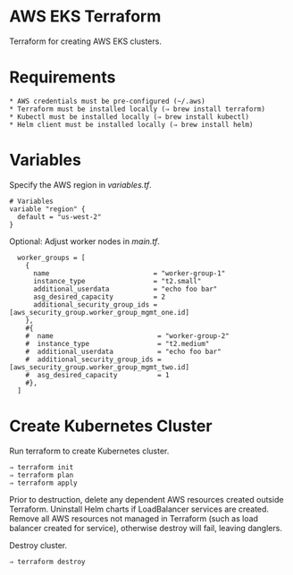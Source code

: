 # AWS EKS Terraform

Terraform for creating AWS EKS clusters.

# Requirements

```
* AWS credentials must be pre-configured (~/.aws)
* Terraform must be installed locally (⇒ brew install terraform)
* Kubectl must be installed locally (⇒ brew install kubectl)
* Helm client must be installed locally (⇒ brew install helm)
```

# Variables

Specify the AWS region in _variables.tf_.

```
# Variables
variable "region" {
  default = "us-west-2"
}
```

Optional: Adjust worker nodes in _main.tf_.

```
  worker_groups = [
    {
      name                          = "worker-group-1"
      instance_type                 = "t2.small"
      additional_userdata           = "echo foo bar"
      asg_desired_capacity          = 2
      additional_security_group_ids = [aws_security_group.worker_group_mgmt_one.id]
    },
    #{
    #  name                          = "worker-group-2"
    #  instance_type                 = "t2.medium"
    #  additional_userdata           = "echo foo bar"
    #  additional_security_group_ids = [aws_security_group.worker_group_mgmt_two.id]
    #  asg_desired_capacity          = 1
    #},
  ]
```

# Create Kubernetes Cluster

Run terraform to create Kubernetes cluster.  

```
⇒ terraform init  
⇒ terraform plan  
⇒ terraform apply  
```

Prior to destruction, delete any dependent AWS resources created outside 
Terraform.  Uninstall Helm charts if LoadBalancer services are created.
Remove all AWS resources not managed in Terraform  (such as load balancer 
created for service), otherwise destroy will fail, leaving danglers.

Destroy cluster.  

```
⇒ terraform destroy  
```
